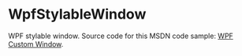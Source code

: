 # WpfStylableWindow
WPF stylable window.
Source code for this MSDN code sample: [WPF Custom Window](https://code.msdn.microsoft.com/WPF-styling-a-Window-in-fcf4e4ce).
